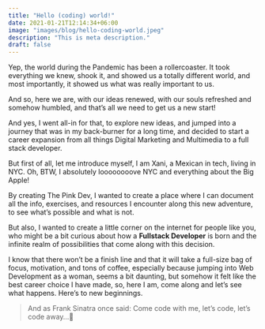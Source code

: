 ```yaml
---
title: "Hello (coding) world!"
date: 2021-01-21T12:14:34+06:00
image: "images/blog/hello-coding-world.jpeg"
description: "This is meta description."
draft: false
---
```


Yep, the world during the Pandemic has been a rollercoaster. It took everything we knew, shook it, and showed us a totally different world, and most importantly, it showed us what was really important to us.

And so, here we are, with our ideas renewed, with our souls refreshed and somehow humbled, and that’s all we need to get us a new start!

And yes, I went all-in for that, to explore new ideas, and jumped into a journey that was in my back-burner for a long time, and decided to start a career expansion from all things Digital Marketing and Multimedia to a full stack developer.

But first of all, let me introduce myself, I am Xani, a Mexican in tech, living in NYC. Oh, BTW, I absolutely loooooooove NYC and everything about the Big Apple!

By creating The Pink Dev, I wanted to create a place where I can document all the info, exercises, and resources I encounter along this new adventure, to see what’s possible and what is not.

But also, I wanted to create a little corner on the internet for people like you, who might be a bit curious about how a **Fullstack Developer** is born and the infinite realm of possibilities that come along with this decision.

I know that there won’t be a finish line and that it will take a full-size bag of focus, motivation, and tons of coffee, especially because jumping into Web Development as a woman, seems a bit daunting, but somehow it felt like the best career choice I have made, so, here I am, come along and let’s see what happens. Here’s to new beginnings.

>And as Frank Sinatra once said: Come code with me, let’s code, let’s code away…🎵


